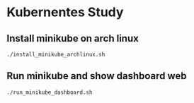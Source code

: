 # Kubernentes Study

## Install minikube on arch linux

    ./install_minikube_archlinux.sh

## Run minikube and show dashboard web

    ./run_minikube_dashboard.sh
